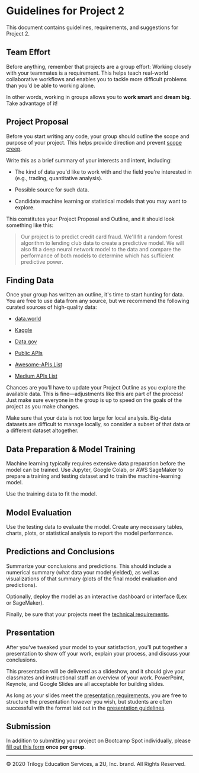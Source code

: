 # Guidelines for Project 2

This document contains guidelines, requirements, and suggestions for Project 2.

## Team Effort

Before anything, remember that projects are a group effort: Working closely with your teammates is a requirement. This helps teach real-world collaborative workflows and enables you to tackle more difficult problems than you'd be able to working alone.

In other words, working in groups allows you to **work smart** and **dream big**. Take advantage of it!

## Project Proposal

Before you start writing any code, your group should outline the scope and purpose of your project. This helps provide direction and prevent [scope creep](https://en.wikipedia.org/wiki/Scope_creep).

Write this as a brief summary of your interests and intent, including:

* The kind of data you'd like to work with and the field you're interested in (e.g., trading, quantitative analysis).

* Possible source for such data.

* Candidate machine learning or statistical models that you may want to explore.

This constitutes your Project Proposal and Outline, and it should look something like this:

> Our project is to predict credit card fraud. We'll fit a random forest algorithm to lending club data to create a predictive model. We will also fit a deep neural network model to the data and compare the performance of both models to determine which has sufficient predictive power.

## Finding Data

Once your group has written an outline, it's time to start hunting for data. You are free to use data from any source, but we recommend the following curated sources of high-quality data:

* [data.world](https://data.world/)

* [Kaggle](https://www.kaggle.com/)

* [Data.gov](https://www.data.gov)

* [Public APIs](https://github.com/abhishekbanthia/Public-APIs)

* [Awesome-APIs List](https://github.com/Kikobeats/awesome-api)

* [Medium APIs List](https://medium.com/@benjamin_libor/a-curated-collection-of-over-150-apis-to-build-great-products-fdcfa0f361bc)

Chances are you'll have to update your Project Outline as you explore the available data. This is fine—adjustments like this are part of the process! Just make sure everyone in the group is up to speed on the goals of the project as you make changes.

Make sure that your data is not too large for local analysis. Big-data datasets are difficult to manage locally, so consider a subset of that data or a different dataset altogether.

## Data Preparation & Model Training

Machine learning typically requires extensive data preparation before the model can be trained. Use Jupyter, Google Colab, or AWS SageMaker to prepare a training and testing dataset and to train the machine-learning model.

Use the training data to fit the model.

## Model Evaluation

Use the testing data to evaluate the model. Create any necessary tables, charts, plots, or statistical analysis to report the model performance.

## Predictions and Conclusions

Summarize your conclusions and predictions. This should include a numerical summary (what data your model yielded), as well as visualizations of that summary (plots of the final model evaluation and predictions).

Optionally, deploy the model as an interactive dashboard or interface (Lex or SageMaker).

Finally, be sure that your projects meet the [technical requirements](TechnicalRequirements.md).

## Presentation

After you've tweaked your model to your satisfaction, you'll put together a presentation to show off your work, explain your process, and discuss your conclusions.

This presentation will be delivered as a slideshow, and it should give your classmates and instructional staff an overview of your work. PowerPoint, Keynote, and Google Slides are all acceptable for building slides.

As long as your slides meet the [presentation requirements](PresentationRequirements.md), you are free to structure the presentation however you wish, but students are often successful with the format laid out in the [presentation guidelines](PresentationGuidelines.md).

## Submission

In addition to submitting your project on Bootcamp Spot individually, please [fill out this form](https://forms.gle/CBk5tyy4sSsGN8k38) **once per group**.

- - -

© 2020 Trilogy Education Services, a 2U, Inc. brand. All Rights Reserved.
